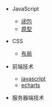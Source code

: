 * JavaScript
  * [闭包](closure.md)
  * [原型](prototype.md)

* CSS
  * [布局](layout.md)

* 前端技术
    * [javascript](01/javascript/)
    * [echarts](01/echarts/)

* 服务器端技术